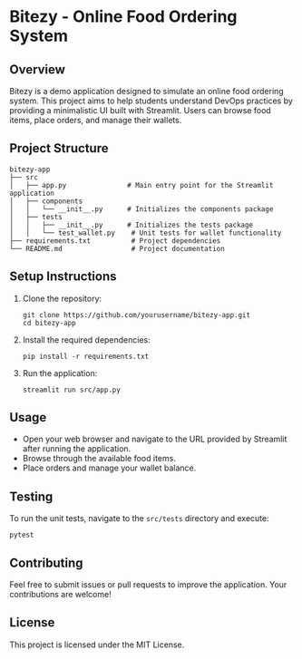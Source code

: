 # Bitezy - Online Food Ordering System

## Overview
Bitezy is a demo application designed to simulate an online food ordering system. This project aims to help students understand DevOps practices by providing a minimalistic UI built with Streamlit. Users can browse food items, place orders, and manage their wallets.

## Project Structure
```
bitezy-app
├── src
│   ├── app.py               # Main entry point for the Streamlit application
│   ├── components
│   │   └── __init__.py      # Initializes the components package
│   ├── tests
│   │   ├── __init__.py      # Initializes the tests package
│   │   └── test_wallet.py    # Unit tests for wallet functionality
├── requirements.txt          # Project dependencies
└── README.md                 # Project documentation
```

## Setup Instructions
1. Clone the repository:
   ```
   git clone https://github.com/yourusername/bitezy-app.git
   cd bitezy-app
   ```

2. Install the required dependencies:
   ```
   pip install -r requirements.txt
   ```

3. Run the application:
   ```
   streamlit run src/app.py
   ```

## Usage
- Open your web browser and navigate to the URL provided by Streamlit after running the application.
- Browse through the available food items.
- Place orders and manage your wallet balance.

## Testing
To run the unit tests, navigate to the `src/tests` directory and execute:
```
pytest
```

## Contributing
Feel free to submit issues or pull requests to improve the application. Your contributions are welcome!

## License
This project is licensed under the MIT License.